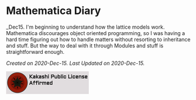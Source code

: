 





# Mathematica Diary

_Dec15. I'm beginning to understand how the lattice models work. Mathematica discourages object oriented programming, so I was having a hard time figuring out how to handle matters without resorting to inheritance and stuff. But the way to deal with it through Modules and stuff is straightforward enough. 













*Created on 2020-Dec-15. Last Updated on 2020-Dec-15.*

[![Kakashi Public License Affirmed](https://github.com/13saints/licenses/blob/main/logos/KPLv1.0-affirmed-medium.png)](https://raw.githubusercontent.com/13saints/licenses/main/KPLv1.0.txt)